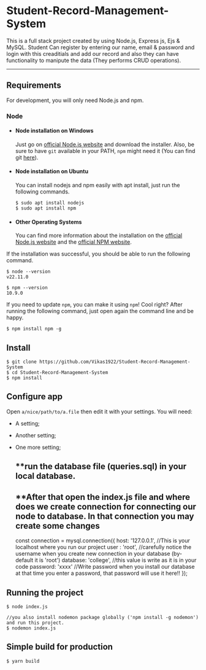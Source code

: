 ﻿# Student-Record-Management-System
This is a full stack project created by using Node.js, Express js, Ejs & MySQL. Student Can register by entering our name, email & password and login with this creaditials and add our record and also they can have functionality to manipute the data (They performs CRUD operations).

---
## Requirements

For development, you will only need Node.js and npm.

### Node
- #### Node installation on Windows

  Just go on [official Node.js website](https://nodejs.org/) and download the installer.
Also, be sure to have `git` available in your PATH, `npm` might need it (You can find git [here](https://git-scm.com/)).

- #### Node installation on Ubuntu

  You can install nodejs and npm easily with apt install, just run the following commands.

      $ sudo apt install nodejs
      $ sudo apt install npm

- #### Other Operating Systems
  You can find more information about the installation on the [official Node.js website](https://nodejs.org/) and the [official NPM website](https://npmjs.org/).

If the installation was successful, you should be able to run the following command.

    $ node --version
    v22.11.0

    $ npm --version
    10.9.0

If you need to update `npm`, you can make it using `npm`! Cool right? After running the following command, just open again the command line and be happy.

    $ npm install npm -g

## Install

    $ git clone https://github.com/Vikas1922/Student-Record-Management-System
    $ cd Student-Record-Management-System
    $ npm install

## Configure app

Open `a/nice/path/to/a.file` then edit it with your settings. You will need:

- A setting;
- Another setting;
- One more setting;

  ## **run the database file (queries.sql) in your local database.
  ## **After that open the index.js file and where does we create connection for connecting our node to database. In that connection you may create some changes
  const connection = mysql.connection({
  host: '127.0.0.1', //This is your localhost where you run our project
  user : 'root', //carefully notice the username when you create new connection in your database (by-default it is 'root')
  database: 'college', //this value is write as it is in your code
  password: 'xxxx' //Write password when you install our database at that time you enter a password, that password will use it here!!
  });

## Running the project

    $ node index.js

    //you also install nodemon package globally ('npm install -g nodemon') and run this project.
    $ nodemon index.js

## Simple build for production

    $ yarn build
